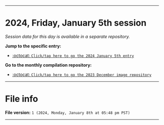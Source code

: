 
***

# 2024, Friday, January 5th session

_Session data for this day is available in a separate repository._

**Jump to the specific entry:**

- [:octocat: `Click/tap here to go the 2024 January 5th entry`](https://github.com/seanpm2001/SeansLifeArchive_Images_MotorWorld_CarFactory_Y2023_V6/tree/SeansLifeArchive_Images_MotorWorld_CarFactory_Y2023_V6_Main-dev/01_January/05/)

**Go to the monthly compilation repository:**

- [:octocat: `Click/tap here to go the 2023 December image repository`](https://github.com/seanpm2001/SeansLifeArchive_Images_MotorWorld_CarFactory_Y2023_V6/)

***

# File info

**File version:** `1 (2024, Monday, January 8th at 05:48 pm PST)`

***
